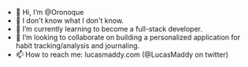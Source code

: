 - 👋 Hi, I’m @Oronoque
- 👀 I don't know what I don't know.
- 🌱 I’m currently learning to become a full-stack developer.
- 💞️ I’m looking to collaborate on building a personalized application for habit tracking/analysis and journaling.
- 📫 How to reach me: lucasmaddy.com (@LucasMaddy on twitter)

<!---
Oronoque/Oronoque is a ✨ special ✨ repository because its `README.md` (this file) appears on your GitHub profile.
You can click the Preview link to take a look at your changes.
--->
